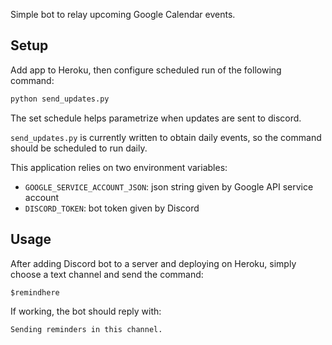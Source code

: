 Simple bot to relay upcoming Google Calendar events.

## Setup
Add app to Heroku, then configure scheduled run of the following command:

```bash
python send_updates.py
```

The set schedule helps parametrize when updates are sent to discord. 

`send_updates.py` is currently written to obtain daily events, so the command should be scheduled to run daily.

This application relies on two environment variables:
- `GOOGLE_SERVICE_ACCOUNT_JSON`: json string given by Google API service account
- `DISCORD_TOKEN`: bot token given by Discord

## Usage

After adding Discord bot to a server and deploying on Heroku, simply choose a text channel and send the command:

```
$remindhere
```

If working, the bot should reply with:

```
Sending reminders in this channel.
```
